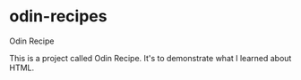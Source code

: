# odin-recipes
Odin Recipe

This is a project called Odin Recipe. It's to demonstrate what I learned about HTML.
